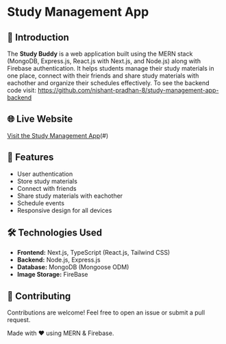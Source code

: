# Study Management App

## 🚀 Introduction
The **Study Buddy** is a web application built using the MERN stack (MongoDB, Express.js, React.js with Next.js, and Node.js) along with Firebase authentication. It helps students manage their study materials in one place, connect with their friends and share study materials with eachother and organize their schedules effectively. To see the backend code visit: https://github.com/nishant-pradhan-8/study-management-app-backend
## 🌐 Live Website
[Visit the Study Management App](https://study-buddyy.vercel.app)(#)  

## 📌 Features
- User authentication
- Store study materials
- Connect with friends
- Share study materials with eachother
- Schedule events
- Responsive design for all devices

## 🛠️ Technologies Used
- **Frontend:** Next.js, TypeScript (React.js, Tailwind CSS)
- **Backend:** Node.js, Express.js
- **Database:** MongoDB (Mongoose ODM)
- **Image Storage:** FireBase


## 🤝 Contributing
Contributions are welcome! Feel free to open an issue or submit a pull request.

Made with ❤️ using MERN & Firebase.
